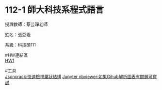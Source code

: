 # 112-1 師大科技系程式語言</br>

授課教師：蔡芸琤老師</br>

姓名：張亞璇</br>

系級：科技碩111</br>

#HW連結區
</br>
[HW1](HW/HW1/HW1.ipynb)</br>

#工具
</br>
[Jsoncrack:快速檢視巢狀結構](https://jsoncrack.com/editor)
[Jupyter nbviewer:如果Gihub解析圖表有問題可嘗試](https://nbviewer.org/)
